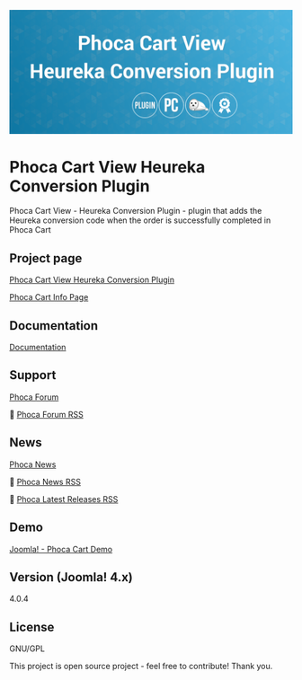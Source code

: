 



![Phoca Cart View Heureka Conversion Plugin](https://github.com/PhocaCz/PhocaCartViewHeurekaConversionPlugin/blob/main/heureka_conversion.png?raw=true)

# Phoca Cart View Heureka Conversion Plugin



Phoca Cart View - Heureka Conversion Plugin - plugin that adds the Heureka conversion code when the order is successfully completed in Phoca Cart



## Project page

[Phoca Cart View Heureka Conversion Plugin](https://www.phoca.cz/phocacart-extensions/2-plugins/73-phoca-cart-view-heureka-conversion-plugin)

[Phoca Cart Info Page](https://www.phoca.cz/project/phocacart-joomla-ecommerce)



## Documentation

[Documentation](https://www.phoca.cz/documentation/category/115-phoca-cart)





## Support

[Phoca Forum](https://www.phoca.cz/forum)

:bell: [Phoca Forum RSS](https://www.phoca.cz/forum/app.php/feed)



## News

[Phoca News](https://www.phoca.cz/news)

:bell: [Phoca News RSS](https://www.phoca.cz/news?format=feed&type=rss)

:bell: [Phoca Latest Releases RSS](https://www.phoca.cz/download/feed/111?format=feed&type=rss)



## Demo

[Joomla! - Phoca Cart Demo](https://www.phoca.cz/phocacart4demo/)



## Version (Joomla! 4.x)

4.0.4



## License

GNU/GPL



This project is open source project - feel free to contribute! Thank you.
